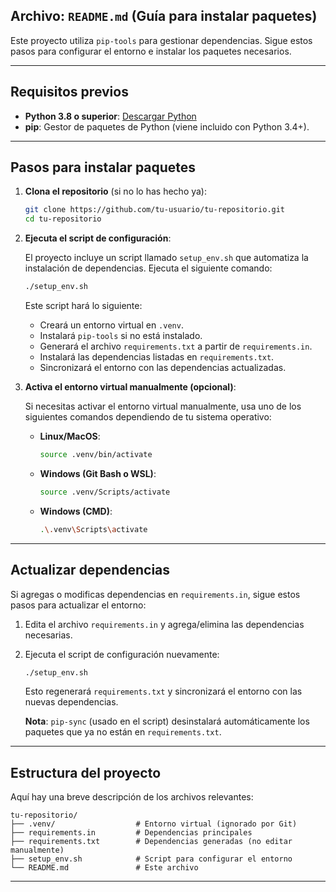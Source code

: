  
## Archivo: `README.md` (Guía para instalar paquetes)


Este proyecto utiliza `pip-tools` para gestionar dependencias. Sigue estos pasos para configurar el entorno e instalar los paquetes necesarios.

---

## Requisitos previos

- **Python 3.8 o superior**: [Descargar Python](https://www.python.org/downloads/)
- **pip**: Gestor de paquetes de Python (viene incluido con Python 3.4+).

---

## Pasos para instalar paquetes

1. **Clona el repositorio** (si no lo has hecho ya):

   ```bash
   git clone https://github.com/tu-usuario/tu-repositorio.git
   cd tu-repositorio
   ```

2. **Ejecuta el script de configuración**:

   El proyecto incluye un script llamado `setup_env.sh` que automatiza la instalación de dependencias. Ejecuta el siguiente comando:

   ```bash
   ./setup_env.sh
   ```

   Este script hará lo siguiente:
   - Creará un entorno virtual en `.venv`.
   - Instalará `pip-tools` si no está instalado.
   - Generará el archivo `requirements.txt` a partir de `requirements.in`.
   - Instalará las dependencias listadas en `requirements.txt`.
   - Sincronizará el entorno con las dependencias actualizadas.

3. **Activa el entorno virtual manualmente (opcional)**:

   Si necesitas activar el entorno virtual manualmente, usa uno de los siguientes comandos dependiendo de tu sistema operativo:

   - **Linux/MacOS**:

     ```bash
     source .venv/bin/activate
     ```

   - **Windows (Git Bash o WSL)**:

     ```bash
     source .venv/Scripts/activate
     ```

   - **Windows (CMD)**:

     ```bash
     .\.venv\Scripts\activate
     ```

---

## Actualizar dependencias

Si agregas o modificas dependencias en `requirements.in`, sigue estos pasos para actualizar el entorno:

1. Edita el archivo `requirements.in` y agrega/elimina las dependencias necesarias.
2. Ejecuta el script de configuración nuevamente:

   ```bash
   ./setup_env.sh
   ```

   Esto regenerará `requirements.txt` y sincronizará el entorno con las nuevas dependencias.

   **Nota**: `pip-sync` (usado en el script) desinstalará automáticamente los paquetes que ya no están en `requirements.txt`.

---

## Estructura del proyecto

Aquí hay una breve descripción de los archivos relevantes:

```
tu-repositorio/
├── .venv/                  # Entorno virtual (ignorado por Git)
├── requirements.in         # Dependencias principales
├── requirements.txt        # Dependencias generadas (no editar manualmente)
├── setup_env.sh            # Script para configurar el entorno
└── README.md               # Este archivo
```
---


